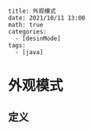 ```
title: 外观模式
date: 2021/10/11 13:00
math: true
categories:
  - [desinMode]
tags:
  - [java]
```

# 外观模式

## 定义

